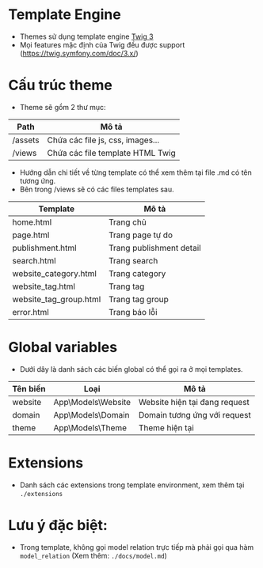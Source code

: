 # Template Engine
- Themes sử dụng template engine [Twig 3](https://twig.symfony.com/)
- Mọi features mặc định của Twig đều được support (https://twig.symfony.com/doc/3.x/)

# Cấu trúc theme
- Theme sẽ gồm 2 thư mục:

| Path    | Mô tả                            |
|---------|----------------------------------|
| /assets | Chứa các file js, css, images... |
| /views | Chứa các file template HTML Twig |

- Hướng dẫn chi tiết về từng template có thể xem thêm tại file .md có tên tương ứng.
- Bên trong /views sẽ có các files templates sau.

| Template              | Mô tả                    |
|-----------------------|--------------------------|
| home.html             | Trang chủ                |
| page.html             | Trang page tự do         |
| publishment.html      | Trang publishment detail |
| search.html           | Trang search             |
| website_category.html | Trang category           |
| website_tag.html | Trang tag                |
| website_tag_group.html | Trang tag group          | 
| error.html            | Trang báo lỗi            |

# Global variables
- Dưới dây là danh sách các biến global có thể gọi ra ở mọi templates.

| Tên biến | Loại               | Mô tả                         |
|----------|--------------------|-------------------------------|
| website  | App\Models\Website | Website hiện tại đang request |
| domain   | App\Models\Domain  | Domain tương ứng với request  |
| theme | App\Models\Theme | Theme hiện tại                |

# Extensions
- Danh sách các extensions trong template environment, xem thêm tại `./extensions`

# Lưu ý đặc biệt:
- Trong template, không gọi model relation trực tiếp mà phải gọi qua hàm `model_relation` (Xem thêm: `./docs/model.md`)
